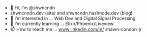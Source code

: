 - 👋 Hi, I’m @shwncndn
- shwncnndn.dev (site) and shwncndn.hashnode.dev (blog)
- 👀 I’m interested in ... Web Dev and Digital Signal Processing
- 🌱 I’m currently learning ... Elixir/Phoenix/Liveview
- 📫 How to reach me ... www.linkedin.com/in/
shawn-condon-jr



<!---
shwncndn/shwncndn is a ✨ special ✨ repository because its `README.md` (this file) appears on your GitHub profile.
You can click the Preview link to take a look at your changes.
--->
